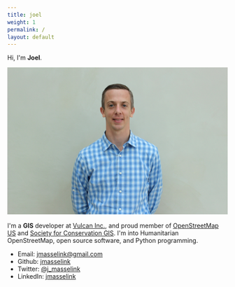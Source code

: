 ```yaml
---
title: joel
weight: 1
permalink: /
layout: default
---
```


Hi, I'm **Joel**.

![joelm](/images/Masselink.jpg)

I'm a **GIS** developer at [Vulcan Inc.](http://www.vulcan.com), and proud member of [OpenStreetMap US](http://cugos.org) and [Society for Conservation GIS](http://scgis.org). I'm into Humanitarian OpenStreetMap, open source software, and Python programming.

* Email: [jmasselink@gmail.com](mailto:christyheaton@gmail.com)
* Github: [jmasselink](http://github.com/jmasselink)
* Twitter: [@j_masselink](http://twitter.com/j_masselink)
* LinkedIn: [jmasselink](https://www.linkedin.com/in/jmasselink)
